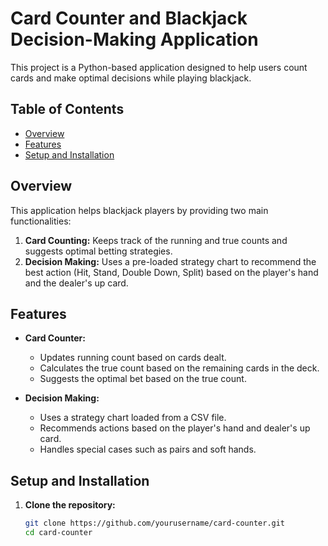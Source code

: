 # Card Counter and Blackjack Decision-Making Application

This project is a Python-based application designed to help users count cards and make optimal decisions while playing blackjack. 

## Table of Contents

- [Overview](#overview)
- [Features](#features)
- [Setup and Installation](#setup-and-installation)

## Overview

This application helps blackjack players by providing two main functionalities:
1. **Card Counting:** Keeps track of the running and true counts and suggests optimal betting strategies.
2. **Decision Making:** Uses a pre-loaded strategy chart to recommend the best action (Hit, Stand, Double Down, Split) based on the player's hand and the dealer's up card.

## Features

- **Card Counter:**
  - Updates running count based on cards dealt.
  - Calculates the true count based on the remaining cards in the deck.
  - Suggests the optimal bet based on the true count.

- **Decision Making:**
  - Uses a strategy chart loaded from a CSV file.
  - Recommends actions based on the player's hand and dealer's up card.
  - Handles special cases such as pairs and soft hands.

## Setup and Installation

1. **Clone the repository:**
   ```bash
   git clone https://github.com/yourusername/card-counter.git
   cd card-counter
